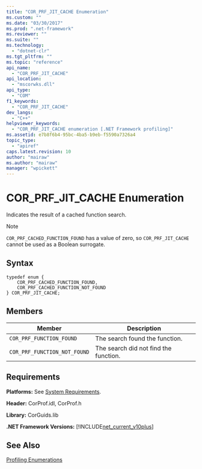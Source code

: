 ```yaml
---
title: "COR_PRF_JIT_CACHE Enumeration"
ms.custom: ""
ms.date: "03/30/2017"
ms.prod: ".net-framework"
ms.reviewer: ""
ms.suite: ""
ms.technology: 
  - "dotnet-clr"
ms.tgt_pltfrm: ""
ms.topic: "reference"
api_name: 
  - "COR_PRF_JIT_CACHE"
api_location: 
  - "mscorwks.dll"
api_type: 
  - "COM"
f1_keywords: 
  - "COR_PRF_JIT_CACHE"
dev_langs: 
  - "C++"
helpviewer_keywords: 
  - "COR_PRF_JIT_CACHE enumeration [.NET Framework profiling]"
ms.assetid: e7b8f6b4-95bc-4ba5-b9eb-f5590a7326a4
topic_type: 
  - "apiref"
caps.latest.revision: 10
author: "mairaw"
ms.author: "mairaw"
manager: "wpickett"
---
```

# COR_PRF_JIT_CACHE Enumeration
Indicates the result of a cached function search.  
  
> [!NOTE]
>  `COR_PRF_CACHED_FUNCTION_FOUND` has a value of zero, so `COR_PRF_JIT_CACHE` cannot be used as a Boolean surrogate.  
  
## Syntax  
  
```  
typedef enum {  
    COR_PRF_CACHED_FUNCTION_FOUND,  
    COR_PRF_CACHED_FUNCTION_NOT_FOUND  
} COR_PRF_JIT_CACHE;  
```  
  
## Members  
  
|Member|Description|  
|------------|-----------------|  
|`COR_PRF_FUNCTION_FOUND`|The search found the function.|  
|`COR_PRF_FUNCTION_NOT_FOUND`|The search did not find the function.|  
  
## Requirements  
 **Platforms:** See [System Requirements](../../../../docs/framework/get-started/system-requirements.md).  
  
 **Header:** CorProf.idl, CorProf.h  
  
 **Library:** CorGuids.lib  
  
 **.NET Framework Versions:** [!INCLUDE[net_current_v10plus](../../../../includes/net-current-v10plus-md.md)]  
  
## See Also  
 [Profiling Enumerations](../../../../docs/framework/unmanaged-api/profiling/profiling-enumerations.md)
